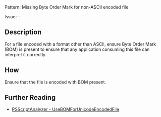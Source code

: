 Pattern: Missing Byte Order Mark for non-ASCII encoded file

Issue: -

## Description

For a file encoded with a format other than ASCII, ensure Byte Order Mark (BOM) is present to ensure that any application consuming this file can interpret it correctly.

## How

Ensure that the file is encoded with BOM present.

## Further Reading

* [PSScriptAnalyzer - UseBOMForUnicodeEncodedFile](https://github.com/PowerShell/PSScriptAnalyzer/blob/master/RuleDocumentation/UseBOMForUnicodeEncodedFile.md)